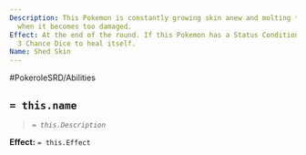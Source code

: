 ```yaml
---
Description: This Pokemon is constantly growing skin anew and molting the old one
  when it becomes too damaged.
Effect: At the end of the round. If this Pokemon has a Status Condition, it rolls
  3 Chance Dice to heal itself.
Name: Shed Skin
---
```


#PokeroleSRD/Abilities

## `= this.name`

> *`= this.Description`*

**Effect:** `= this.Effect`